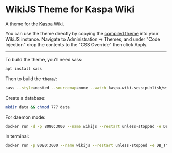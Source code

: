 # WikiJS Theme for Kaspa Wiki
A theme for the [Kaspa Wiki](https://wiki.kaspa.org).

You can use the theme directly by copying the [compiled theme](https://github.com/thuun/wikijs/blob/master/theme/publish/wiki.css) into your WikiJS instance. Navigate to Administration -> Themes, and under "Code Injection" drop the contents to the "CSS Override" then click Apply.

-----

To build the theme, you'll need sass:
```sh
apt install sass
```

Then to build the `theme/`:
```sh
sass --style=nested --sourcemap=none --watch kaspa-wiki.scss:publish/wiki.css
```

Create a database:
```sh
mkdir data && chmod 777 data
```

For daemon mode:
```sh
docker run -d -p 8080:3000 --name wikijs --restart unless-stopped -e DB_TYPE=sqlite -e DB_FILEPATH=/srv/db.sqlite -v "$(pwd)/data:/srv:rw" requarks/wiki
```

In terminal:
```sh
docker run -p 8080:3000 --name wikijs --restart unless-stopped -e DB_TYPE=sqlite -e DB_FILEPATH=/srv/db.sqlite -v "$(pwd)/data:/srv:rw" requarks/wiki
```

